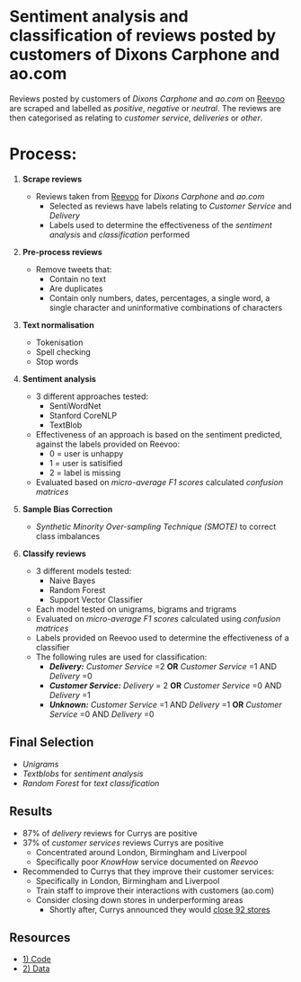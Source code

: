 # Sentiment analysis and classification of reviews posted by customers of Dixons Carphone and ao.com 

Reviews posted by customers of _Dixons Carphone_ and _ao.com_ on [Reevoo](https://www.reevoo.com/en/) are scraped and labelled as _positive_, _negative_ or _neutral_. The reviews are then categorised as relating to _customer service_, _deliveries_ or _other_. 

# Process:

1) **Scrape reviews**
    - Reviews taken from [Reevoo](https://www.reevoo.com/en/) for _Dixons Carphone_ and _ao.com_
        - Selected as reviews have labels relating to _Customer Service_ and _Delivery_
        - Labels used to determine the effectiveness of the _sentiment analysis_ and _classification_ performed
    
2) **Pre-process reviews**
    - Remove tweets that:
        - Contain no text
        - Are duplicates 
        - Contain only numbers, dates, percentages, a single word, a single character and uninformative combinations of characters
    
3) **Text normalisation**
    - Tokenisation
    - Spell checking
    - Stop words
    
4) **Sentiment analysis**
    - 3 different approaches tested:
      - SentiWordNet
      - Stanford CoreNLP
      - TextBlob
    - Effectiveness of an approach is based on the sentiment predicted, against the labels provided on Reevoo:
        - 0 = user is unhappy
        - 1 = user is satisified
        - 2 = label is missing 
    - Evaluated based on _micro-average F1 scores_ calculated _confusion matrices_
      
5) **Sample Bias Correction**
    - _Synthetic Minority Over-sampling Technique (SMOTE)_ to correct class imbalances
    
6) **Classify reviews**
     - 3 different models tested:
       - Naive Bayes
       - Random Forest
       - Support Vector Classifier
     - Each model tested on unigrams, bigrams and trigrams
     - Evaluated on _micro-average F1 scores_ calculated using _confusion matrices_
     - Labels provided on Reevoo used to determine the effectiveness of a classifier
     - The following rules are used for classification:
       - _**Delivery:**_ _Customer Service_ =2 **OR** _Customer Service_ =1 AND _Delivery_ =0
       - _**Customer Service:**_ _Delivery_ = 2 **OR** _Customer Service_ =0 AND _Delivery_ =1
       - _**Unknown:**_ _Customer Service_ =1 AND _Delivery_ =1 **OR** _Customer Service_ =0 AND _Delivery_ =0

## Final Selection

- _Unigrams_
- _Textblobs_ for _sentiment analysis_
- _Random Forest_ for _text classification_

## Results

- 87% of _delivery_ reviews for Currys are positive
- 37% of _customer services_ reviews Currys are positive
   - Concentrated around London, Birmingham and Liverpool
   - Specifically poor _KnowHow_ service documented on _Reevoo_ 
- Recommended to Currys that they improve their customer services:
   - Specifically in London, Birmingham and Liverpool
   - Train staff to improve their interactions with customers (ao.com)
   - Consider closing down stores in underperforming areas
      - Shortly after, Currys announced they would [close 92 stores](https://www.bbc.co.uk/news/business-44286924)


## Resources

- [1) Code](https://github.com/Christopher-Loynes/Online_Review_Trends/wiki/Code)
- [2) Data](https://github.com/Christopher-Loynes/Online_Review_Trends/wiki/Data)



